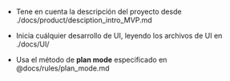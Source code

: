 - Tene en cuenta la descripción del proyecto desde ./docs/product/desciption_intro_MVP.md

- Inicia cuálquier desarrollo de UI, leyendo los archivos de UI en ./docs/UI/

- Usa el método de **plan mode** especificado en @docs/rules/plan_mode.md
